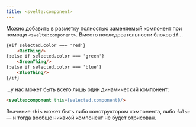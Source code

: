 ```yaml
---
title: <svelte:component>
---
```


Можно добавить в разметку полностью заменяемый компонент при помощи `<svelte:component>`. Вместо последовательности блоков `if`...

```html
{#if selected.color === 'red'}
	<RedThing/>
{:else if selected.color === 'green'}
	<GreenThing/>
{:else if selected.color === 'blue'}
	<BlueThing/>
{/if}
```

...у нас может быть всего лишь один динамический компонент:

```html
<svelte:component this={selected.component}/>
```

Значение `this` может быть либо конструктором компонента, либо `false` — и тогда вообще никакой компонент не будет отрисован.